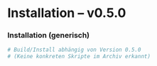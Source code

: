 # Installation – v0.5.0

### Installation (generisch)
```sh
# Build/Install abhängig von Version 0.5.0
# (Keine konkreten Skripte im Archiv erkannt)
```

